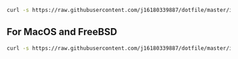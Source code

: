 ```bash
curl -s https://raw.githubusercontent.com/j16180339887/dotfile/master/install.sh | bash
```

## For MacOS and FreeBSD

```bash
curl -s https://raw.githubusercontent.com/j16180339887/dotfile/master/install.sh | zsh
```
